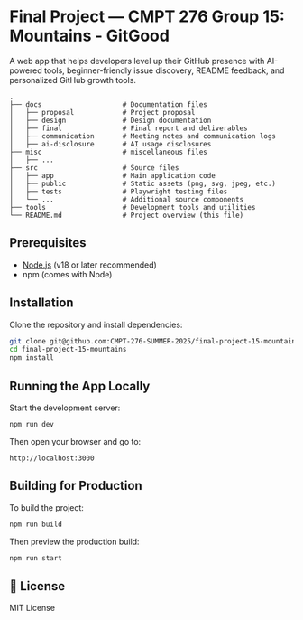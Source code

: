 # Final Project — CMPT 276 Group 15: Mountains - GitGood

A web app that helps developers level up their GitHub presence with AI-powered tools, beginner-friendly issue discovery, README feedback, and personalized GitHub growth tools.
```
.
├── docs                    # Documentation files
│   ├── proposal            # Project proposal
│   ├── design              # Design documentation
│   ├── final               # Final report and deliverables
│   ├── communication       # Meeting notes and communication logs
│   ├── ai-disclosure       # AI usage disclosures
├── misc                    # miscellaneous files
│   ├── ...         
├── src                     # Source files 
│   ├── app                 # Main application code
│   ├── public              # Static assets (png, svg, jpeg, etc.)
│   ├── tests               # Playwright testing files
│   └── ...                 # Additional source components      
├── tools                   # Development tools and utilities
└── README.md               # Project overview (this file)
```
##  Prerequisites

- [Node.js](https://nodejs.org/) (v18 or later recommended)
- npm (comes with Node)

##  Installation

Clone the repository and install dependencies:

```bash
git clone git@github.com:CMPT-276-SUMMER-2025/final-project-15-mountains.git
cd final-project-15-mountains
npm install
```

##  Running the App Locally

Start the development server:

```bash
npm run dev
```

Then open your browser and go to:

```
http://localhost:3000
```

##  Building for Production

To build the project:

```bash
npm run build
```

Then preview the production build:

```bash
npm run start
```
## 📄 License

MIT License
